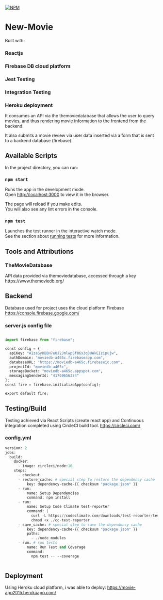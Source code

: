[![NPM](https://nodei.co/npm/npm.png)](https://nodei.co/npm/npm/)

# New-Movie

Built with:

 ### Reactjs
 
 ### Firebase DB cloud platform
 
 ### Jest Testing
 
 ### Integration Testing
 
 ### Heroku deployment
 
It consumes an API via the themoviedatabase that allows the user to query movies, and thus rendering movie information to the frontend from the backend.

It also submits a movie review via user data inserted via a form that is sent to a backend database (firebase).
 
## Available Scripts

In the project directory, you can run:

### `npm start`

Runs the app in the development mode.<br>
Open [http://localhost:3000](http://localhost:3000) to view it in the browser.

The page will reload if you make edits.<br>
You will also see any lint errors in the console.

### `npm test`

Launches the test runner in the interactive watch mode.<br>
See the section about [running tests](https://facebook.github.io/create-react-app/docs/running-tests) for more information.

## Tools and Attributions

### TheMovieDatabase
API data provided via themoviedatabase, accessed through a key
https://www.themoviedb.org/

## Backend

Database used for project uses the cloud platform Firebase
https://console.firebase.google.com/

### server.js config file

```python

import firebase from "firebase";

const config = {
  apiKey: "AIzaSyDBBH7eOJ2JmlwpSf86s3q8UWkEIzipujw",
  authDomain: "moviedb-a465c.firebaseapp.com",
  databaseURL: "https://moviedb-a465c.firebaseio.com",
  projectId: "moviedb-a465c",
  storageBucket: "moviedb-a465c.appspot.com",
  messagingSenderId: "41769656374"
};
const fire = firebase.initializeApp(config);

export default fire;

```

## Testing/Build

Testing achieved via React Scripts (create react app) and Continuous integration completed using CircleCI build tool.
https://circleci.com/


### config.yml
```python
version: 2
jobs:
  build:
    docker:
      - image: circleci/node:10
    steps:
      - checkout
      - restore_cache: # special step to restore the dependency cache
          key: dependency-cache-{{ checksum "package.json" }}
      - run:
          name: Setup Dependencies
          command: npm install
      - run:
          name: Setup Code Climate test-reporter
          command: |
            curl -L https://codeclimate.com/downloads/test-reporter/test-reporter-latest-linux-amd64 > ./cc-test-reporter
            chmod +x ./cc-test-reporter
      - save_cache: # special step to save the dependency cache
          key: dependency-cache-{{ checksum "package.json" }}
          paths:
            - ./node_modules
      - run: # run tests
          name: Run Test and Coverage
          command: 
            npm test -- --coverage
         
```

## Deployment

Using Heroku cloud platform, i was able to deploy: https://movie-app2015.herokuapp.com/




